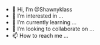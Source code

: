 - 👋 Hi, I’m @Shawnyklass
- 👀 I’m interested in ...
- 🌱 I’m currently learning ...
- 💞️ I’m looking to collaborate on ...
- 📫 How to reach me ...

<!---
Shawnyklass/Shawnyklass is a ✨ special ✨ repository because its `README.md` (this file) appears on your GitHub profile.
You can click the Preview link to take a look at your changes.
--->
